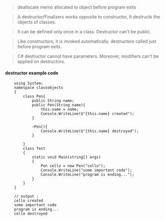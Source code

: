 > deallocate memo allocated to object before program exits

> A destructor/Finalizers works opposite to constructor, It destructs the objects of classes. 

> It can be defined only once in a class. Destructor can't be public.

> Like constructors, it is invoked automatically. destructors called just before program exits.

> C# destructor cannot have parameters. Moreover, modifiers can't be applied on destructors.

#### destructor example code

        using System;  
        namespace classobjects  
        {            
            class Pen{
                public String name;
                public Pen(String name){
                    this.name = name;
                    Console.WriteLine($"{this.name} created");
                }

                ~Pen(){
                    Console.WriteLine($"{this.name} destroyed");
                }

            }
            class Test  
            {  
                static void Main(string[] args)  
                {                  
                    Pen cello = new Pen("cello");
                    Console.WriteLine("some important code");
                    Console.WriteLine("program is ending...");
                }  
            }  
        }  
        
        // output : 
        cello created
        some important code
        program is ending...
        cello destroyed
